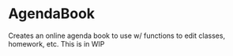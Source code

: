 # AgendaBook
Creates an online agenda book to use w/ functions to edit classes, homework, etc. This is in WIP
